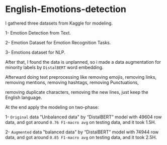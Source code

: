 # English-Emotions-detection

I gathered three datasets from Kaggle for modeling.

1- Emotion Detection from Text.

2- Emotion Dataset for Emotion Recognition Tasks.

3- Emotions dataset for NLP.

After that, I found the data is unplanned, so i made a data augmentation for minority labels by `DistalBERT` word embedding.

Afterward doing text preprocessing like removing emojis, removing links, removing mentions, removing hashtags, removing Punctuations,

removing duplicate characters, removing the new lines, just keep the English language.

At the end apply the modeling on two-phase:

1- `Original` data "Unbalanced data" by “DistalBERT” model with 49604 row data, and got around `0.76 F1-macro avg` on testing data, and it took 1.5H.

2- `Augmented` data "balanced data" by “DistalBERT” model with 74944 row data, and got around `0.85 F1-macro avg` on testing data, and it took 2.5H.


